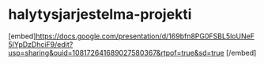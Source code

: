 # halytysjarjestelma-projekti

[embed]https://docs.google.com/presentation/d/169bfn8PG0FSBL5loUNeF5lYpDzDhciF9/edit?usp=sharing&ouid=108172641689027580367&rtpof=true&sd=true [/embed]
